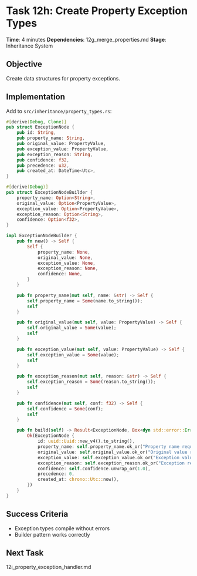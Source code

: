 # Task 12h: Create Property Exception Types

**Time**: 4 minutes
**Dependencies**: 12g_merge_properties.md
**Stage**: Inheritance System

## Objective
Create data structures for property exceptions.

## Implementation
Add to `src/inheritance/property_types.rs`:

```rust
#[derive(Debug, Clone)]
pub struct ExceptionNode {
    pub id: String,
    pub property_name: String,
    pub original_value: PropertyValue,
    pub exception_value: PropertyValue,
    pub exception_reason: String,
    pub confidence: f32,
    pub precedence: u32,
    pub created_at: DateTime<Utc>,
}

#[derive(Debug)]
pub struct ExceptionNodeBuilder {
    property_name: Option<String>,
    original_value: Option<PropertyValue>,
    exception_value: Option<PropertyValue>,
    exception_reason: Option<String>,
    confidence: Option<f32>,
}

impl ExceptionNodeBuilder {
    pub fn new() -> Self {
        Self {
            property_name: None,
            original_value: None,
            exception_value: None,
            exception_reason: None,
            confidence: None,
        }
    }

    pub fn property_name(mut self, name: &str) -> Self {
        self.property_name = Some(name.to_string());
        self
    }

    pub fn original_value(mut self, value: PropertyValue) -> Self {
        self.original_value = Some(value);
        self
    }

    pub fn exception_value(mut self, value: PropertyValue) -> Self {
        self.exception_value = Some(value);
        self
    }

    pub fn exception_reason(mut self, reason: &str) -> Self {
        self.exception_reason = Some(reason.to_string());
        self
    }

    pub fn confidence(mut self, conf: f32) -> Self {
        self.confidence = Some(conf);
        self
    }

    pub fn build(self) -> Result<ExceptionNode, Box<dyn std::error::Error>> {
        Ok(ExceptionNode {
            id: uuid::Uuid::new_v4().to_string(),
            property_name: self.property_name.ok_or("Property name required")?,
            original_value: self.original_value.ok_or("Original value required")?,
            exception_value: self.exception_value.ok_or("Exception value required")?,
            exception_reason: self.exception_reason.ok_or("Exception reason required")?,
            confidence: self.confidence.unwrap_or(1.0),
            precedence: 0,
            created_at: chrono::Utc::now(),
        })
    }
}
```

## Success Criteria
- Exception types compile without errors
- Builder pattern works correctly

## Next Task
12i_property_exception_handler.md